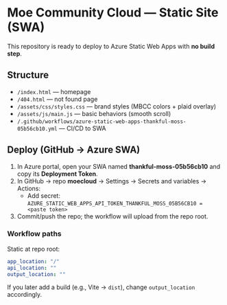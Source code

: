 # Moe Community Cloud — Static Site (SWA)

This repository is ready to deploy to Azure Static Web Apps with **no build step**.

## Structure
- `/index.html` — homepage
- `/404.html` — not found page
- `/assets/css/styles.css` — brand styles (MBCC colors + plaid overlay)
- `/assets/js/main.js` — basic behaviors (smooth scroll)
- `/.github/workflows/azure-static-web-apps-thankful-moss-05b56cb10.yml` — CI/CD to SWA

## Deploy (GitHub → Azure SWA)
1. In Azure portal, open your SWA named **thankful-moss-05b56cb10** and copy its **Deployment Token**.
2. In GitHub → repo **moecloud** → Settings → Secrets and variables → Actions:
   - Add secret: `AZURE_STATIC_WEB_APPS_API_TOKEN_THANKFUL_MOSS_05B56CB10 = <paste token>`
3. Commit/push the repo; the workflow will upload from the repo root.

### Workflow paths
Static at repo root:
```yaml
app_location: "/"
api_location: ""
output_location: ""
```

If you later add a build (e.g., Vite → `dist`), change `output_location` accordingly.
